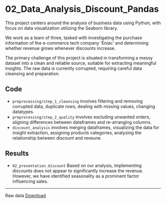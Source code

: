 # 02_Data_Analysis_Discount_Pandas

This project centers around the analysis of business data using Python, with focus on data visualization utilizing the Seaborn library.

We work as a team of three, tasked with investigating the purchase information of the e-commerce tech company 'Eniac' and determining whether revenue grows whenever discounts increase.

The primary challenge of this project is situated in transforming a messy dataset into a clean and reliable source, suitable for extracting meaningful insights. The raw data is currently corrupted, requiring careful data cleansing and preparation.

## Code
- `preprocessing/step_1_cleansing` involves filtering and removing corrupted data, duplicate rows, dealing with missing values, changing datatypes.
- `preprocessing/step_2_quality` involves excluding unwanted orders, aligning differences between dataframes and re-arranging columns.
- `discount_analysis` involves merging dataframes, visualizing the data for insight extraction, assigning products categories, analysing the relationship between discount and reveune.

## Results
- `02_presentation_discount` Based on our analysis, implementing discounts does not appear to significantly increase the revenue. However, we have identified seasonality as a prominent factor influencing sales.

---
Raw data [Download](https://drive.google.com/drive/folders/1mHBDnFvMOgxnZIVSAw1LyT8b2-qbzB8T)
